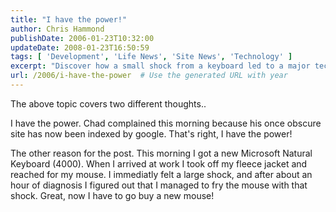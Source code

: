 ```yaml
---
title: "I have the power!"
author: Chris Hammond
publishDate: 2006-01-23T10:32:00
updateDate: 2008-01-23T16:50:59
tags: [ 'Development', 'Life News', 'Site News', 'Technology' ]
excerpt: "Discover how a small shock from a keyboard led to a major tech mishap in this amusing post. The power is in your hands! #techmishap #keyboardshock #powerhumor"
url: /2006/i-have-the-power  # Use the generated URL with year
---
```

<P>The above topic covers two different thoughts..</P> <P>I have the power. Chad complained this morning because his once obscure site has now been indexed by google. That's right, I have the power!</P> <P>The other reason for the post. This morning I got a new Microsoft Natural Keyboard (4000). When I arrived at work I took off my fleece jacket and reached for my mouse. I immediatly felt a large shock, and after about an hour of diagnosis I figured out that I managed to fry the mouse with that shock. Great, now I have to go buy a new mouse!</P>

